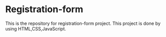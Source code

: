 # Registration-form
This is the repository for registration-form project. This project is done by using HTML,CSS,JavaScript.
